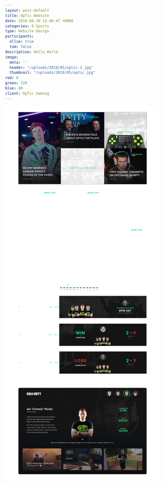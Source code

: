 ```yaml
---
layout: post-default
title: OpTic Website
date: 2016-04-20 12:46:47 +0000
categories: E-Sports
type: Website Design
participants:
  ollie: true
  tom: false
description: Hello World
image:
  meta: ''
  header: "/uploads/2018/05/optic-2.jpg"
  thumbnail: "/uploads/2018/05/optic.jpg"
red: 0
green: 220
blue: 80
client: OpTic Gaming
---
```

![OpTic Gaming News](/uploads/2018/05/Behance_project_2_optic.png "Homepage Feed")![OpTic Gaming Matches](/uploads/2018/05/Behance_project_3_optic.png "Match Feed")![OpTic Gaming Team](/uploads/2018/05/Behance_project_4_optic.png "Team Player Profile")